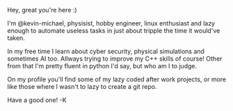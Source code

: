 Hey, great you're here :)

I'm @kevin-michael, physisist, hobby engineer, linux enthusiast and lazy enough to automate 
useless tasks in just about tripple the time it would've taken.

In my free time I learn about cyber security, physical simulations and sometimes AI too. 
Allways trying to improve my C++ skills of course! Other from that I'm pretty fluent in python
I'd say, but who am I to judge. 

On my profile you'll find some of my lazy coded after work projects, or more like those where I
wasn't to lazy to create a git repo. 

Have a good one! -K

<!---
kevin-michael/kevin-michael is a ✨ special ✨ repository because its `README.md` (this file) appears on your GitHub profile.
You can click the Preview link to take a look at your changes.
--->
